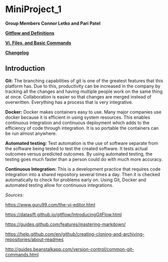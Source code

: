 # MiniProject_1
**Group Members Connor Letko and Pari Patel**

**[Gitflow and Definitions](https://github.com/cjl72/MiniProject_1/blob/master/GitFlow_and_Definitions.md)**

**[Vi, Files, and Basic Commands](https://github.com/cjl72/MiniProject_1/blob/master/ViFilesandBasicCommands.md)**

**[Changelog](https://github.com/cjl72/MiniProject_1/blob/master/Changelog.md)**

## Introduction
**Git:**
The branching capabilities of git is one of the greatest features that this platform has.  Due to this, productivity can be increased in the company by tracking all the changes and having multiple people work on the same thing at once. Collaboration is easier so that changes are merged instead of overwritten. Everything has a process that is very integrative. 

**Docker:** 
Docker makes containers easy to use. Many major companies use docker because it is efficient in using system resources. This enables continuous integration and continuous deployment which adds to the efficiency of code through integration. It is so portable the containers can be run almost anywhere. 

**Automated testing:** 
Test automation is the use of software separate from the software being tested to test the created software. It tests actual outcomes versus predicted outcomes. By using automated testing, the testing goes much faster than a person could do with much more accuracy. 

**Continuous Integration:**
This is a development practice that requires code integration into a shared repository several times a day. Then it is checked automatically to check for problems early on. Using Git, Docker and automated testing allow for continuous integrations. 


*Sources:*

https://www.guru99.com/the-vi-editor.html

https://datasift.github.io/gitflow/IntroducingGitFlow.html

https://guides.github.com/features/mastering-markdown/

https://help.github.com/en/github/creating-cloning-and-archiving-repositories/about-readmes

http://guides.beanstalkapp.com/version-control/common-git-commands.html
